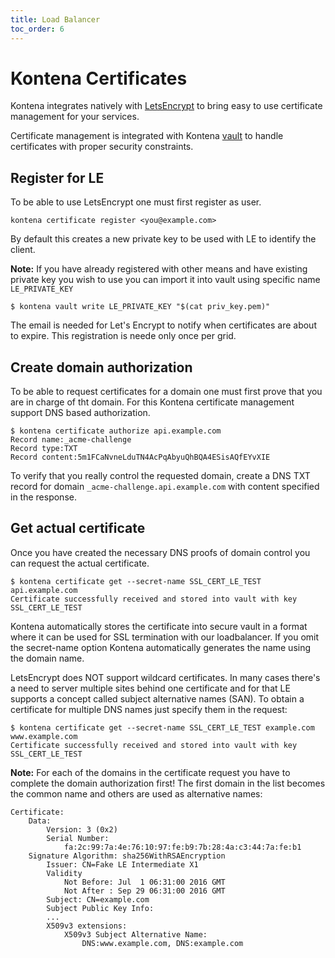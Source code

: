 ```yaml
---
title: Load Balancer
toc_order: 6
---
```


# Kontena Certificates

Kontena integrates natively with [LetsEncrypt](letsencrypt.org) to bring easy to use certificate management for your services.

Certificate management is integrated with Kontena [vault](vault.md) to handle certificates with proper security constraints.

## Register for LE

To be able to use LetsEncrypt one must first register as user. 
```
kontena certificate register <you@example.com>
```

By default this creates a new private key to be used with LE to identify the client.

**Note:** If you have already registered with other means and have existing private key you wish to use you can import it into vault using specific name `LE_PRIVATE_KEY`
```
$ kontena vault write LE_PRIVATE_KEY "$(cat priv_key.pem)"
```

The email is needed for Let's Encrypt to notify when certificates are about to expire. This registration is neede only once per grid.

## Create domain authorization

To be able to request certificates for a domain one must first prove that you are in charge of tht domain. For this Kontena certificate management support DNS based authorization.

```
$ kontena certificate authorize api.example.com
Record name:_acme-challenge
Record type:TXT
Record content:5m1FCaNvneLduTN4AcPqAbyuQhBQA4ESisAQfEYvXIE
```

To verify that you really control the requested domain, create a DNS TXT record for domain `_acme-challenge.api.example.com` with content specified in the response.

## Get actual certificate

Once you have created the necessary DNS proofs of domain control you can request the actual certificate.

```
$ kontena certificate get --secret-name SSL_CERT_LE_TEST api.example.com
Certificate successfully received and stored into vault with key SSL_CERT_LE_TEST
```

Kontena automatically stores the certificate into secure vault in a format where it can be used for SSL termination with our loadbalancer. If you omit the secret-name option Kontena automatically generates the name using the domain name.

LetsEncrypt does NOT support wildcard certificates. In many cases there's a need to server multiple sites behind one certificate and for that LE supports a concept called subject alternative names (SAN). To obtain a certificate for multiple DNS names just specify them in the request:
```
$ kontena certificate get --secret-name SSL_CERT_LE_TEST example.com www.example.com
Certificate successfully received and stored into vault with key SSL_CERT_LE_TEST
```
**Note:** For each of the domains in the certificate request you have to complete the domain authorization first! The first domain in the list becomes the common name and others are used as alternative names:
```
Certificate:
    Data:
        Version: 3 (0x2)
        Serial Number:
            fa:2c:99:7a:4e:76:10:97:fe:b9:7b:28:4a:c3:44:7a:fe:b1
    Signature Algorithm: sha256WithRSAEncryption
        Issuer: CN=Fake LE Intermediate X1
        Validity
            Not Before: Jul  1 06:31:00 2016 GMT
            Not After : Sep 29 06:31:00 2016 GMT
        Subject: CN=example.com
        Subject Public Key Info:
        ...
        X509v3 extensions:
            X509v3 Subject Alternative Name: 
                DNS:www.example.com, DNS:example.com
```
